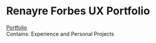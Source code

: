 # Renayre Forbes UX Portfolio

[Portfolio](https://ibm.biz/BdGKTb)<br />
Contains: Experience and Personal Projects
